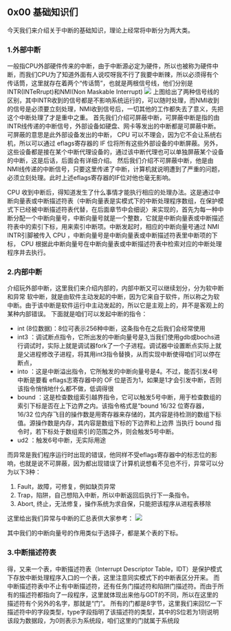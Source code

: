 ## 0x00 基础知识们
今天我们来介绍关于中断的基础知识，理论上经常将中断分为两大类。
### 1.外部中断
一般指CPU外部硬件传来的中断，由于中断源必定为硬件，所以也被称为硬件中断，而我们CPU为了知道外面有人说哎呀我不行了我要中断辣，所以必须得有个传话筒，这里就存在着两个“传话筒”，也就是两根信号线，他们分别是INTR(INTeRrupt)和NMI(Non Maskable Interrupt)
![](http://imgsrc.baidu.com/super/pic/item/2e2eb9389b504fc224d7cac0a0dde71191ef6d6f.jpg)
上图给出了两种信号线的区别，其中INTR收到的信号都是不影响系统运行的，可以随时处理，而NMI收到的信号是必须要立刻处理，NMI收到信号后，一切其他的工作都失去了意义，先把这个中断处理了才是重中之重。
首先我们介绍可屏蔽中断，可屏蔽中断是指的由INTR线传递的中断信号，外部设备如硬盘、网卡等发出的中断都是可屏蔽中断。可屏蔽的意思是此外部设备发出的中断， CPU 可以不理会，因为它不会让系统右机，所以可以通过 eflags寄存器的 IF 位将所有这些外部设备的中断屏蔽。另外，这些设备都是接在某个中断代理设备的，通过该中断代理也可以单独屏蔽某个设备的中断，这是后话，后面会有详细介绍。
然后我们介绍不可屏蔽中断，他是由NMI线传递的中断信号，只要这里传递了中断，计算机就说明遭到了严重的问题，必须立刻处理。此时上述eflags寄存器的IF位对他也毫无影响。

CPU 收到中断后，得知道发生了什么事情才能执行相应的处理办法。这是通过中断向量表或中断描述符表（中断向量表是实模式下的中断处理程序数组，在保护模式下已经被中断描述符表代替，在后面章节中会细说〉来实现的，首先为每一种中断分配一个中断向量号，中断向量号就是一个整数，它就是中断向量表或中断描述符表中的索引下标，用来索引中断项。中断发起时，相应的中断向量号通过 NMI INTR引脚被传入 CPU ，中断向量号是中断向量表或中断描述符表里中断项的下标， CPU 根据此中断向量号在中断向量表或中断描述符表中检索对应的中断处理程序井去执行。

### 2.内部中断
介绍玩外部中断，这里我们来介绍内部的，内部中断又可以继续划分，分为软中断和异常
软中断，就是由软件主动发起的中断，因为它来自于软件，所以称之为软中断。由于该中断是软件运行中主动发起的，所以它是主观上的，井不是客观上的某种内部错误。
下面就是咱们可以发起中断的指令：
+ int (8位数据)：8位可表示256种中断，这条指令在之后我们会经常使用
+ int3 ：调试断点指令，它所出发的中断向量号是3,当我们使用gdb或bochs进行调试时，实际上就是调试器fork了一个子进程。调试器中设置断点实际上就是父进程修改子进程，将其用int3指令替换，从而实现中断使得咱们可以停在断点，
+ into ：这是中断溢出指令，它所触发的中断向量号是4。不过，能否引发4号中断是要看 eflags志寄存器中的 OF 位是否为1，如果是1才会引发中断，否则该指令悄悄地什么都不做，低调得很
+ bound ：这是检查数组索引越界指令，它可以触发5号中断，用于检查数组的索引下标是否在上下边界之内。该指令格式是“bound 16/32 位寄存器， 16/32 位内存飞目的操作数是用寄存器来存储的，其内容是待检测的数组下标值。源操作数是内存，其内容是数组下标的下边界和上边界 当执行 bound 指令时，若下标处于数组索引的范围之外，则会触发5号中断。
+ ud2 ：触发6号中断，无实际用途

而异常是我们程序运行时出现的错误，他同样不受eflags寄存器中的标志位的影响，也就是说不可屏蔽，因为都出现错误了计算机说想看不见也不行，异常可以分为以下3种：
1. Fault，故障，可修复，例如缺页异常
2. Trap，陷阱，自己想陷入中断，所以中断返回后执行下一条指令。
3. Abort, 终止，无法修复，操作系统为求自保，只能把该程序从进程表移除

这里给出我们异常与中断的汇总表供大家参考：
![](http://imgsrc.baidu.com/super/pic/item/a044ad345982b2b70acc5c0174adcbef77099ba0.jpg)

其中我们的中断向量号的作用类似于选择子，都是某个表的下标。

### 3.中断描述符表
得，又来一个表，中断描述符表（Interrupt Descriptor Table，IDT）是保护模式下存放中断处理程序入口的一个表，这里注意同实模式下的中断表区分开来。
而中断描述符表中不止有中断描述符，还有任务门描述符和陷阱门描述符。而由于所有的描述符都指向了一段程序，这里就体现出来他与GDT的不同，所以在这里的描述符有个另外的名字，那就是“门”。
所有的门都是8字节，这里我们来回忆一下描述符中的字段类型，type字段指明了该描述符的类型，其中的S位若为1则说明该段为数据段，为0则表示为系统段，咱们这里的门就属于系统段

